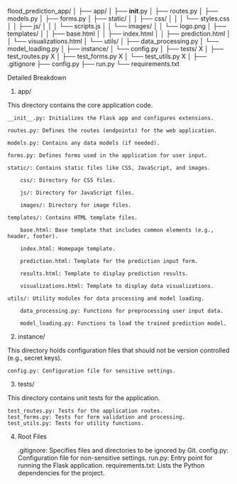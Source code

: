 flood_prediction_app/
│
├── app/
│   ├── __init__.py
│   ├── routes.py
│   ├── models.py
│   ├── forms.py
│   ├── static/
│   │   ├── css/
│   │   │   └── styles.css
│   │   ├── js/
│   │   │   └── scripts.js
│   │   └── images/
│   │       └── logo.png
│   ├── templates/
│   │   ├── base.html
│   │   ├── index.html
│   │   ├── prediction.html
│   │   └── visualizations.html
│   └── utils/
│       ├── data_processing.py
│       └── model_loading.py
│
├── instance/
│   └── config.py
│
├── tests/               X
│   ├── test_routes.py   X
│   ├── test_forms.py    X
│   └── test_utils.py    X
│
├── .gitignore
├── config.py
├── run.py
└── requirements.txt


Detailed Breakdown
1. app/

This directory contains the core application code.

    __init__.py: Initializes the Flask app and configures extensions.

    routes.py: Defines the routes (endpoints) for the web application.

    models.py: Contains any data models (if needed).

    forms.py: Defines forms used in the application for user input.

    static/: Contains static files like CSS, JavaScript, and images.

        css/: Directory for CSS files.

        js/: Directory for JavaScript files.

        images/: Directory for image files.

    templates/: Contains HTML template files.

        base.html: Base template that includes common elements (e.g., header, footer).

        index.html: Homepage template.

        prediction.html: Template for the prediction input form.

        results.html: Template to display prediction results.

        visualizations.html: Template to display data visualizations.

    utils/: Utility modules for data processing and model loading.

        data_processing.py: Functions for preprocessing user input data.
        
        model_loading.py: Functions to load the trained prediction model.


2. instance/

This directory holds configuration files that should not be version controlled (e.g., secret keys).

    config.py: Configuration file for sensitive settings.

3. tests/

This directory contains unit tests for the application.

    test_routes.py: Tests for the application routes.
    test_forms.py: Tests for form validation and processing.
    test_utils.py: Tests for utility functions.

4. Root Files

    .gitignore: Specifies files and directories to be ignored by Git.
    config.py: Configuration file for non-sensitive settings.
    run.py: Entry point for running the Flask application.
    requirements.txt: Lists the Python dependencies for the project.
